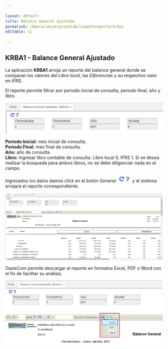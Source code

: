 ```yaml
---

layout: default
title: Balance General Ajustado
permalink: /Operacion/erp/contabilidad/kreporte/krba1
editable: si

---
```


## KRBA1 - Balance General Ajustado

La aplicación **KRBA1** arroja un reporte del balance general donde se comparan los valores del _Libro local_, las _Diferencias_ y su respectivo valor en _IFRS_.  

El reporte permite filtrar por periodo inicial de consulta, periodo final, año y libro.  


![](KRBA1.png)


**Periodo Inicial:** mes inicial de consulta.  
**Periodo Final:** mes final de consulta.  
**Año:** año de consulta.  
**Libro:** ingresar libro contable de consulta. Libro local 0, IFRS 1. Si se desea realizar la búsqueda para ambos libros, no se debe diligenciar nada en el campo.  

Ingresados los datos damos click en el botón _Generar_ ![](actualizar.png) y el sistema arrojará el reporte correspondiente.  

![](KRBA11.png)

OasisCom permite descargar el reporte en formatos Excel, PDF o Word con el fin de facilitar su análisis.  

![](KRBA12.png)


















